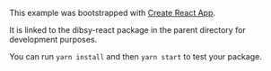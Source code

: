 This example was bootstrapped with [Create React App](https://github.com/facebook/create-react-app).

It is linked to the dibsy-react package in the parent directory for development purposes.

You can run `yarn install` and then `yarn start` to test your package.
